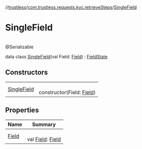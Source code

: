 //[trustless](../../../index.md)/[com.trustless.requests.kyc.retrieveSteps](../index.md)/[SingleField](index.md)

# SingleField

\
@Serializable

data class [SingleField](index.md)(val Field: [Field](../-field/index.md)) : [FieldState](../-field-state/index.md)

## Constructors

| | |
|---|---|
| [SingleField](-single-field.md) | <br>constructor(Field: [Field](../-field/index.md)) |

## Properties

| Name | Summary |
|---|---|
| [Field](-field.md) | <br>val [Field](-field.md): [Field](../-field/index.md) |
